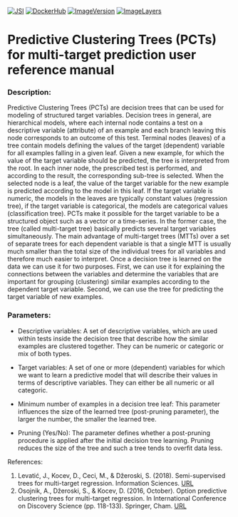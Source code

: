 [![JSI](https://img.shields.io/badge/JSI-KT-AF4C64.svg)](http://kt.ijs.si/)
[![DockerHub](https://img.shields.io/badge/docker-hbpmip%2Fjava--jsi--clus--pct-008bb8.svg)](https://hub.docker.com/r/hbpmip/java-jsi-clus-pct/)
[![ImageVersion](https://images.microbadger.com/badges/version/hbpmip/java-jsi-clus-pct.svg)](https://hub.docker.com/r/hbpmip/java-jsi-clus-pct/tags "hbpmip/java-jsi-clus-pct image tags")
[![ImageLayers](https://images.microbadger.com/badges/image/hbpmip/java-jsi-clus-pct.svg)](https://microbadger.com/#/images/hbpmip/java-jsi-clus-pct "hbpmip/java-jsi-clus-pct on microbadger")

# Predictive Clustering Trees (PCTs) for multi-target prediction user reference manual

### Description:

Predictive Clustering Trees (PCTs) are decision trees that can be used for modeling of structured target variables. Decision trees in general, are hierarchical models, where each internal node contains a test on a descriptive variable (attribute) of an example and each branch leaving this node corresponds to an outcome of this test. Terminal nodes (leaves) of a tree contain models defining the values of the target (dependent) variable for all examples falling in a given leaf. Given a new example, for which the value of the target variable should be predicted, the tree is interpreted from the root. In each inner node, the prescribed test is performed, and according to the result, the corresponding sub-tree is selected. When the selected node is a leaf, the value of the target variable for the new example is predicted according to the model in this leaf. If the target variable is numeric, the models in the leaves are typically constant values (regression tree), if the target variable is categorical, the models are categorical values (classification tree). PCTs make it possible for the target variable to be a structured object such as a vector or a time-series. In the former case, the tree (called multi-target tree) basically predicts several target variables simultaneously. The main advantage of multi-target trees (MTTs) over a set of separate trees for each dependent variable is that a single MTT is usually much smaller than the total size of the individual trees for all variables and therefore much easier to interpret. Once a decision tree is learned on the data we can use it for two purposes. First, we can use it for explaining the connections between the variables and determine the variables that are important for grouping (clustering) similar examples according to the dependent target variable. Second, we can use the tree for predicting the target variable of new examples.

### Parameters:

* Descriptive variables: A set of descriptive variables, which are used within tests inside the decision tree that describe how the similar examples are clustered together. They can be numeric or categoric or mix of both types.

* Target variables: A set of one or more (dependent) variables for which we want to learn a predictive model that will describe their values in terms of descriptive variables. They can either be all numeric or all categoric.

* Minimum number of examples in a decision tree leaf: This parameter influences the size of the learned tree (post-pruning parameter), the larger the number, the smaller the learned tree.

* Pruning (Yes/No): The parameter defines whether a post-pruning procedure is applied after the initial decision tree learning. Pruning reduces the size of the tree and such a tree tends to overfit data less.

References:

1. Levatić, J., Kocev, D., Ceci, M., & Džeroski, S. (2018). Semi-supervised trees for multi-target regression. Information Sciences. [URL](https://www.sciencedirect.com/science/article/pii/S002002551830210X)
2. Osojnik, A., Džeroski, S., & Kocev, D. (2016, October). Option predictive clustering trees for multi-target regression. In International Conference on Discovery Science (pp. 118-133). Springer, Cham. [URL](https://link.springer.com/chapter/10.1007/978-3-319-46307-0_8)
